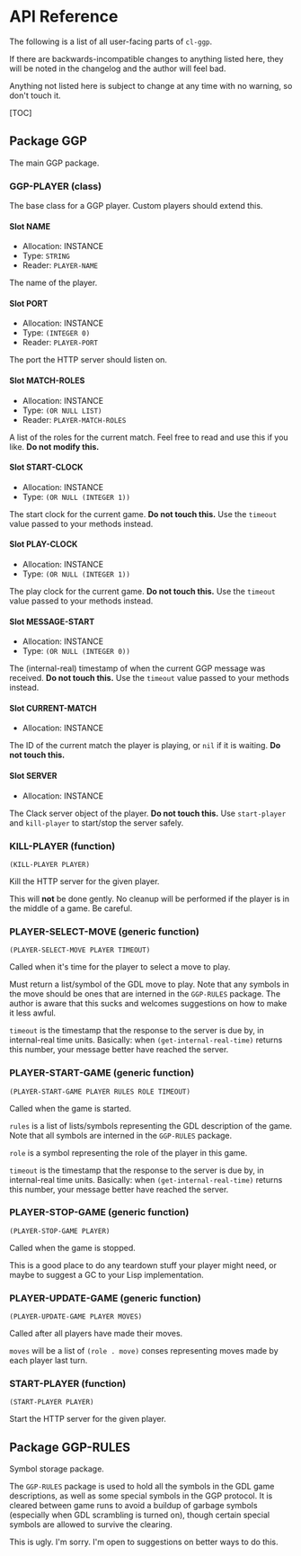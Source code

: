 # API Reference

The following is a list of all user-facing parts of `cl-ggp`.

If there are backwards-incompatible changes to anything listed here, they will
be noted in the changelog and the author will feel bad.

Anything not listed here is subject to change at any time with no warning, so
don't touch it.

[TOC]

## Package GGP

The main GGP package.

### GGP-PLAYER (class)

The base class for a GGP player.  Custom players should extend this.

#### Slot NAME

* Allocation: INSTANCE
* Type: `STRING`
* Reader: `PLAYER-NAME`

The name of the player.

#### Slot PORT

* Allocation: INSTANCE
* Type: `(INTEGER 0)`
* Reader: `PLAYER-PORT`

The port the HTTP server should listen on.

#### Slot MATCH-ROLES

* Allocation: INSTANCE
* Type: `(OR NULL LIST)`
* Reader: `PLAYER-MATCH-ROLES`

A list of the roles for the current match.  Feel free to read and use this if you like.  **Do not modify this.**

#### Slot START-CLOCK

* Allocation: INSTANCE
* Type: `(OR NULL (INTEGER 1))`

The start clock for the current game.  **Do not touch this.**  Use the `timeout` value passed to your methods instead.

#### Slot PLAY-CLOCK

* Allocation: INSTANCE
* Type: `(OR NULL (INTEGER 1))`

The play clock for the current game.  **Do not touch this.**  Use the `timeout` value passed to your methods instead.

#### Slot MESSAGE-START

* Allocation: INSTANCE
* Type: `(OR NULL (INTEGER 0))`

The (internal-real) timestamp of when the current GGP message was received.  **Do not touch this.**  Use the `timeout` value passed to your methods instead.

#### Slot CURRENT-MATCH

* Allocation: INSTANCE

The ID of the current match the player is playing, or `nil` if it is waiting.  **Do not touch this.**

#### Slot SERVER

* Allocation: INSTANCE

The Clack server object of the player.  **Do not touch this.**  Use `start-player` and `kill-player` to start/stop the server safely.

### KILL-PLAYER (function)

    (KILL-PLAYER PLAYER)

Kill the HTTP server for the given player.

  This will **not** be done gently.  No cleanup will be performed if the player
  is in the middle of a game.  Be careful.

  

### PLAYER-SELECT-MOVE (generic function)

    (PLAYER-SELECT-MOVE PLAYER TIMEOUT)

Called when it's time for the player to select a move to play.

  Must return a list/symbol of the GDL move to play.  Note that any symbols in
  the move should be ones that are interned in the `GGP-RULES` package.  The
  author is aware that this sucks and welcomes suggestions on how to make it
  less awful.

  `timeout` is the timestamp that the response to the server is due by, in
  internal-real time units.  Basically: when `(get-internal-real-time)` returns
  this number, your message better have reached the server.

  

### PLAYER-START-GAME (generic function)

    (PLAYER-START-GAME PLAYER RULES ROLE TIMEOUT)

Called when the game is started.

  `rules` is a list of lists/symbols representing the GDL description of the
  game.  Note that all symbols are interned in the `GGP-RULES` package.

  `role` is a symbol representing the role of the player in this game.

  `timeout` is the timestamp that the response to the server is due by, in
  internal-real time units.  Basically: when `(get-internal-real-time)` returns
  this number, your message better have reached the server.

  

### PLAYER-STOP-GAME (generic function)

    (PLAYER-STOP-GAME PLAYER)

Called when the game is stopped.

  This is a good place to do any teardown stuff your player might need, or maybe
  to suggest a GC to your Lisp implementation.

  

### PLAYER-UPDATE-GAME (generic function)

    (PLAYER-UPDATE-GAME PLAYER MOVES)

Called after all players have made their moves.

  `moves` will be a list of `(role . move)` conses representing moves made by
  each player last turn.

  

### START-PLAYER (function)

    (START-PLAYER PLAYER)

Start the HTTP server for the given player.

## Package GGP-RULES

Symbol storage package.

  The `GGP-RULES` package is used to hold all the symbols in the GDL game
  descriptions, as well as some special symbols in the GGP protocol.  It is
  cleared between game runs to avoid a buildup of garbage symbols (especially
  when GDL scrambling is turned on), though certain special symbols are allowed
  to survive the clearing.

  This is ugly.  I'm sorry.  I'm open to suggestions on better ways to do this.

  

